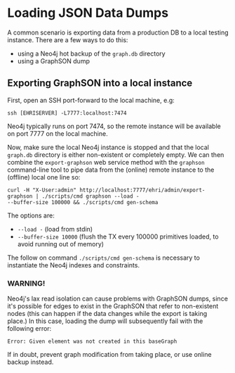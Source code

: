 Loading JSON Data Dumps
=======================

A common scenario is exporting data from a production DB to a local testing instance. There are a
few ways to do this:

 - using a Neo4j hot backup of the `graph.db` directory
 - using a GraphSON dump
 

## Exporting GraphSON into a local instance

First, open an SSH port-forward to the local machine, e.g:

    ssh [EHRISERVER] -L7777:localhost:7474

Neo4j typically runs on port 7474, so the remote instance will be available on port 7777 on the 
local machine.

Now, make sure the local Neo4j instance is stopped and that the local `graph.db` directory is
either non-existent or completely empty. We can then combine the `export-graphson` web service
method with the `graphson` command-line tool to pipe data from the (online) remote instance to
the (offline) local one line so:

    curl -H "X-User:admin" http://localhost:7777/ehri/admin/export-graphson | ./scripts/cmd graphson --load - 
    --buffer-size 100000 && ./scripts/cmd gen-schema

The options are:

 - `--load -` (load from stdin)
 - `--buffer-size 10000` (flush the TX every 100000 primitives loaded, to avoid running out of memory)
 
The follow on command `./scripts/cmd gen-schema` is necessary to instantiate the Neo4j indexes
and constraints.

### WARNING!

Neo4j's lax read isolation can cause problems with GraphSON dumps, since it's possible for edges to exist
in the GraphSON that refer to non-existent nodes (this can happen if the data changes while the export is
taking place.) In this case, loading the dump will subsequently fail with the following error:

    Error: Given element was not created in this baseGraph

If in doubt, prevent graph modification from taking place, or use online backup instead.